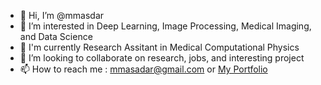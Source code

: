 - 👋 Hi, I’m @mmasdar
- 👀 I’m interested in Deep Learning, Image Processing, Medical Imaging, and Data Science
- 🌱 I'm currently Research Assitant in Medical Computational Physics
- 💞️ I’m looking to collaborate on research, jobs, and interesting project
- 📫 How to reach me : mmasadar@gmail.com or [My Portfolio](http://mahasin.tech/)

<!---
mmasdar/mmasdar is a ✨ special ✨ repository because its `README.md` (this file) appears on your GitHub profile.
You can click the Preview link to take a look at your changes.
--->
